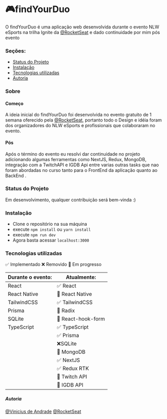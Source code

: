 # 🎮findYourDuo

O findYourDuo é uma aplicação web desenvolvida durante o evento NLW eSports na trilha Ignite da [@RocketSeat](https://www.rocketseat.com.br/) e dado continuidade por mim pós evento

### Seções:

- [Status do Projeto](#status-do-projeto)
- [Instalação](#instalacao)
- [Tecnologias utilizadas](#tecnologias-utilizadas)
- [Autoria](#autoria)

### Sobre

#### Começo

A ideia inicial do findYourDuo foi desenvolvida no evento gratuito de 1 semana oferecido pela [@RocketSeat](https://www.rocketseat.com.br/), portanto todo o Design e idéia foram dos organizadores do NLW eSports e profissionais que colaboraram no evento.

#### Pós

Após o término do evento eu resolvi dar continuidade no projeto adicionando algumas ferramentas como NextJS, Redux, MongoDB, integração com a TwitchAPI e IGDB Api entre varias outras tasks que nao foram abordadas no curso tanto para o FrontEnd da aplicação quanto ao BackEnd .

### Status do Projeto

Em desenvolvimento, qualquer contribuição será bem-vinda :)

### Instalação

- Clone o repositório na sua máquina
- execute `npm install` ou `yarn install`
- execute `npm run dev`
- Agora basta acessar `localhost:3000`

### Tecnologias utilizadas
✅ Implementado
❌ Removido
🚧 Em progresso

| Durante o evento: | Atualmente:          |
| ----------------- | -------------------- |
| React             | ✅ React             |
| React Native      | 🚧 React Native      |
| TailwindCSS       | ✅ TailwindCSS       |
| Prisma            | 🚧 Radix             |
| SQLite            | 🚧 React-hook-form   |
| TypeScript        | ✅ TypeScript        |
|                   | ✅ Prisma            |
|                   | ❌SQLite             |
|                   | 🚧 MongoDB           |
|                   | ✅ NextJS            |
|                   | ✅ Redux RTK         |
|                   | 🚧 Twitch API        |
|                   | 🚧 IGDB API          |


##### Autoria

[@Vinicius de Andrade](https://github.com/andradeviniicius)
[@RocketSeat](https://www.rocketseat.com.br/)
